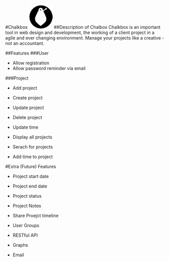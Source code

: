 #Chalkbox
![Chalkbox image](https://raw.githubusercontent.com/harrisonde/chalkbox/master/public/images/chalkbox.png "Chalkbox")
##Description of Chalbox
Chalkbox is an important tool in web design and development, the working of a client project in a agile and ever changing environment. Manage your projects like a creative - not an accountant.

##Features
###User
* Allow registration
* Allow password reminder via email


###Project
* Add project

* Create project

* Update project

* Delete project 

* Update time

* Display all projects

* Serach for projects

* Add time to project

#Extra (Future) Features
* Project start date

* Project end date

* Project status

* Project Notes

* Share Proejct timeline

* User Groups  

* RESTful API 

* Graphs

* Email